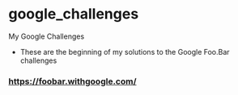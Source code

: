# google_challenges
My Google Challenges

* These are the beginning of my solutions to the Google Foo.Bar challenges

### https://foobar.withgoogle.com/
